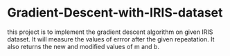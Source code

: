 # Gradient-Descent-with-IRIS-dataset
this project is to implement the gradient descent algorithm on given IRIS dataset.
It will measure the values of errror after the given repeatation.
It also returns the new and modified values of m and b.
